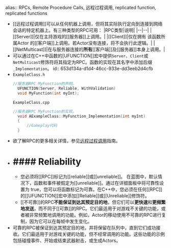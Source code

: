 alias:: RPCs, Remote Procedure Calls, 远程过程调用, replicated function, replicated functions

- [[远程过程调用]]可以从任何机器上调用，但将其实际执行定向到连接到网络会话的特定机器上。有三种类型的RPC可用：
  |RPC类型|说明|
  |--|--|
  |[[Server]]|仅在主持游戏的[[服务器]]上调用。|
  |[[Client]]|仅在拥有 该函数所属Actor 的[[客户端]]上调用。若Actor没有连接，将不会执行此逻辑。|
  |[[NetMulticast]]|在与服务器连接的**所有**[[客户端]]及[[服务器]]本身上调用。|
- 可以通过在C++中函数的[UFUNCTION]]宏中提供`Server`、`Client`或`NetMulticast`修饰符将其指定为RPC。函数的实现在其名字中添加后缀 `_Implementation`。
  id:: 653d134a-d1d4-46cc-933e-dd3eeb2d4cfb
- `ExampleClass.h`
  ``` cpp 
  //服务器RPC MyFunction的声明。
    UFUNCTION(Server, Reliable, WithValidation)
    void MyFunction(int myInt);
  ```
  `ExampleClass.cpp`
  ```cpp 
  //服务器RPC MyFunction的实现。
    void AExampleClass::MyFunction_Implementation(int myInt)
    {
        //Gameplay代码
    }
  ```
- 欲了解RPC的更多相关详情，参见[远程过程调用](https://docs.unrealengine.com/5.3/zh-CN/rpcs-in-unreal-engine)指南。
- # #### Reliability
	- 您必须将[[RPC]]标记为[[reliable]]或[[unreliable]]。
	  在蓝图中，默认情况下，函数和事件被假定为[[unreliable]]。通过在详细面板中将可靠性设置为 true，您可以将函数标记为可靠。在C++中，您必须在任何[[RPC]]的[[UFUNCTION]]宏中添加[[Reliable]]或[[Unreliable]]修饰符。
	- [[不可靠]]的RPC**不能保证到达其预定目的地**，但它们可以**更快速**和**更频繁地发送**，而不同于[[可靠]]的RPC。它们最适用于对游戏不关键的功能，或者被非常频繁地调用的功能。例如，Actor的移动使用不可靠的RPC进行复制，因为它可以在每帧中发生变化。
- 可靠的RPC被保证到达其预定目的地，并将保留在队列中，直到它们成功接收。它们最适用于对游戏关键的功能，但不经常调用的功能。这些功能的示例包括碰撞事件、开始或结束武器射击，或生成Actors。